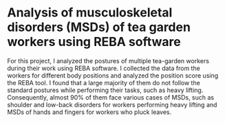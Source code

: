 # Analysis of musculoskeletal disorders (MSDs) of tea garden workers using REBA software

For this project, I analyzed the postures of multiple tea-garden workers during their work using REBA software. I collected the data from the workers for different body positions and analyzed the position score using the REBA tool. I found that a large majority of them do not follow the standard postures while performing their tasks, such as heavy lifting. Consequently, almost 90% of them face various cases of MSDs, such as shoulder and low-back disorders for workers performing heavy lifting and MSDs of hands and fingers for workers who pluck leaves.
